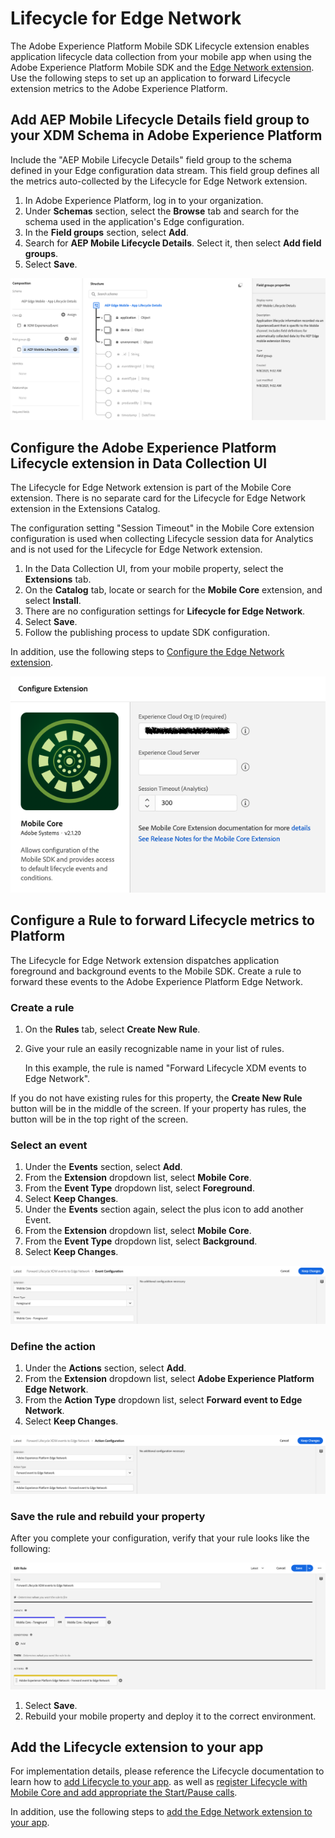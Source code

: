 # Lifecycle for Edge Network

The Adobe Experience Platform Mobile SDK Lifecycle extension enables application lifecycle data collection from your mobile app when using the Adobe Experience Platform Mobile SDK and the [Edge Network extension](../edge-network/index.md). Use the following steps to set up an application to forward Lifecycle extension metrics to the Adobe Experience Platform.

## Add AEP Mobile Lifecycle Details field group to your XDM Schema in Adobe Experience Platform

Include the "AEP Mobile Lifecycle Details" field group to the schema defined in your Edge configuration data stream. This field group defines all the metrics auto-collected by the Lifecycle for Edge Network extension.

1. In Adobe Experience Platform, log in to your organization.
2. Under **Schemas** section, select the **Browse** tab and search for the schema used in the application's Edge configuration.
3. In the **Field groups** section, select **Add**.
4. Search for **AEP Mobile Lifecycle Details**. Select it, then select **Add field groups**.
5. Select **Save**.

![](./assets/index/add-mobile-lifecycle-details.png)

## Configure the Adobe Experience Platform Lifecycle extension in Data Collection UI

<InlineAlert variant="info" slots="text"/>

The Lifecycle for Edge Network extension is part of the Mobile Core extension. There is no separate card for the Lifecycle for Edge Network extension in the Extensions Catalog.

<InlineAlert variant="warning" slots="text"/>

The configuration setting "Session Timeout" in the Mobile Core extension configuration is used when collecting Lifecycle session data for Analytics and is not used for the Lifecycle for Edge Network extension.

1. In the Data Collection UI, from your mobile property, select the **Extensions** tab.
2. On the **Catalog** tab, locate or search for the **Mobile Core** extension, and select **Install**.
3. There are no configuration settings for **Lifecycle for Edge Network**.
4. Select **Save**.
5. Follow the publishing process to update SDK configuration.

In addition, use the following steps to [Configure the Edge Network extension](../edge-network/index.md#configure-edge-network-extension).

![Mobile Core extension configuration](./assets/index/configuration.png)

## Configure a Rule to forward Lifecycle metrics to Platform

The Lifecycle for Edge Network extension dispatches application foreground and background events to the Mobile SDK. Create a rule to forward these events to the Adobe Experience Platform Edge Network.

### Create a rule

1. On the **Rules** tab, select **Create New Rule**.
2. Give your rule an easily recognizable name in your list of rules.

   In this example, the rule is named "Forward Lifecycle XDM events to Edge Network".

<InlineAlert variant="info" slots="text"/>

If you do not have existing rules for this property, the **Create New Rule** button will be in the middle of the screen. If your property has rules, the button will be in the top right of the screen.

### Select an event

1. Under the **Events** section, select **Add**.
2. From the **Extension** dropdown list, select **Mobile Core**.
3. From the **Event Type** dropdown list, select **Foreground**.
4. Select **Keep Changes**.
5. Under the **Events** section again, select the plus icon to add another Event.
6. From the **Extension** dropdown list, select **Mobile Core**.
7. From the **Event Type** dropdown list, select **Background**.
8. Select **Keep Changes**.

![](./assets/index/select-event.png)

### Define the action

1. Under the **Actions** section, select **Add**.
2. From the **Extension** dropdown list, select **Adobe Experience Platform Edge Network**.
3. From the **Action Type** dropdown list, select **Forward event to Edge Network**.
4. Select **Keep Changes**.

![](./assets/index/define-action.png)

### Save the rule and rebuild your property

After you complete your configuration, verify that your rule looks like the following:

![](./assets/index/save-rule.png)

1. Select **Save**.
2. Rebuild your mobile property and deploy it to the correct environment.

## Add the Lifecycle extension to your app

For implementation details, please reference the Lifecycle documentation to learn how to [add Lifecycle to your app](../mobile-core/lifecycle/index.md#add-lifecycle-to-your-app). as well as [register Lifecycle with Mobile Core and add appropriate the Start/Pause calls](../mobile-core/lifecycle/index.md#register-lifecycle-with-mobile-core-and-add-appropriate-start-pause-calls).

In addition, use the following steps to [add the Edge Network extension to your app](../edge-network/index.md#add-the-edge-network-extension-to-your-app).

